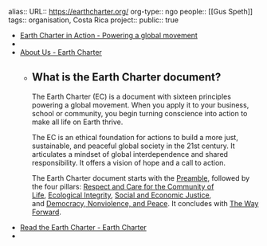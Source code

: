 alias::
URL:: https://earthcharter.org/
org-type:: ngo
people:: [[Gus Speth]] 
tags:: organisation, Costa Rica
project::
public:: true
- [Earth Charter in Action - Powering a global movement](https://earthcharter.org/)
-
- [About Us - Earth Charter](https://earthcharter.org/about-the-earth-charter/)
	- ## What is the Earth Charter document?
	  
	  The Earth Charter (EC) is a document with sixteen principles powering a global movement. When you apply it to your business, school or community, you begin turning conscience into action to make all life on Earth thrive.
	  
	  The EC is an ethical foundation for actions to build a more just, sustainable, and peaceful global society in the 21st century. It articulates a mindset of global interdependence and shared responsibility. It offers a vision of hope and a call to action.
	  
	  The Earth Charter document starts with the [Preamble](https://earthcharter.org/read-the-earth-charter/preamble/), followed by the four pillars: [Respect and Care for the Community of Life](https://earthcharter.org/read-the-earth-charter/respect-and-care-for-the-community-of-life/), [Ecological Integrity](https://earthcharter.org/read-the-earth-charter/ecological-integrity/), [Social and Economic Justice](https://earthcharter.org/read-the-earth-charter/social-and-economic-justice/), and [Democracy, Nonviolence, and Peace](https://earthcharter.org/read-the-earth-charter/democracy-nonviolence-and-peace/). It concludes with [The Way Forward](https://earthcharter.org/read-the-earth-charter/the-way-forward/).
- [Read the Earth Charter - Earth Charter](https://earthcharter.org/read-the-earth-charter/)
-